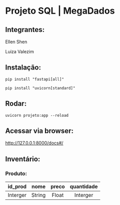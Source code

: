 # Projeto SQL | MegaDados
## Integrantes:
Ellen Shen

Luiza Valezim

## Instalação:
`pip install "fastapi[all]"`

`pip install "uvicorn[standard]"`

## Rodar:
`uvicorn projeto:app --reload`

## Acessar via browser:
http://127.0.0.1:8000/docs#/

## Inventário:

### Produto:
|  id_prod |  nome  | preco | quantidade |
|  :---:   | :---:  | :---: |    :---:   | 
| Interger | String | Float |  Interger  |
